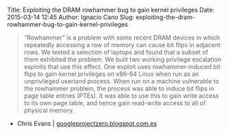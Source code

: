 Title: Exploiting the DRAM rowhammer bug to gain kernel privileges
Date: 2015-03-14 12:45
Author: Ignacio Cano
Slug: exploiting-the-dram-rowhammer-bug-to-gain-kernel-privileges

> “Rowhammer” is a problem with some recent DRAM devices in which
> repeatedly accessing a row of memory can cause bit flips in adjacent
> rows. We tested a selection of laptops and found that a subset of them
> exhibited the problem. We built two working privilege escalation
> exploits that use this effect. One exploit uses rowhammer-induced bit
> flips to gain kernel privileges on x86-64 Linux when run as an
> unprivileged userland process. When run on a machine vulnerable to the
> rowhammer problem, the process was able to induce bit flips in page
> table entries (PTEs). It was able to use this to gain write access to
> its own page table, and hence gain read-write access to all of
> physical memory.

- Chris Evans | [googleprojectzero.blogspot.com.es][]

  [googleprojectzero.blogspot.com.es]: http://googleprojectzero.blogspot.com.es/2015/03/exploiting-dram-rowhammer-bug-to-gain.html
    "Exploiting the DRAM rowhammer bug to gain kernel privileges"
